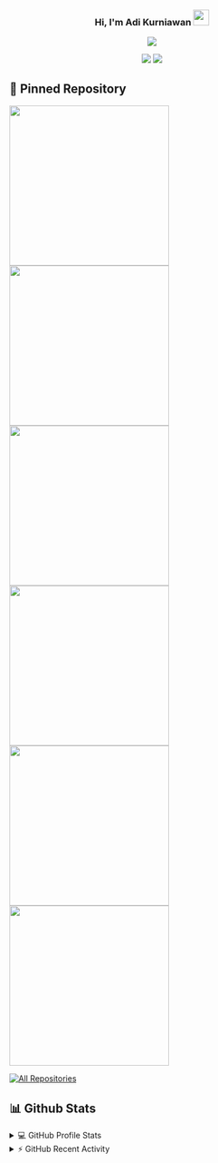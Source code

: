<h3 align="center">
  Hi, I'm Adi Kurniawan
  <img src="https://media.giphy.com/media/hvRJCLFzcasrR4ia7z/giphy.gif" width="28">
</h3>

<p align="center">
  <a href="https://github.com/adikurniawanid"><img src="https://readme-typing-svg.herokuapp.com/?lines=Backend%20developer;Love%20to%20learn%20new%20things;Welcome&font=Fira%20Code&center=true&width=440&height=45&color=f9bc2f&vCenter=true&size=22"></a>
</p>
<p align="center">
  <a href="https://adikurniawanid.github.io/"><img src="https://custom-icon-badges.herokuapp.com/badge/-About%20Me-282828?style=for-the-badge&logo=package&logoColor=yellow"/></a>
  <a href="https://adikurniawanid.github.io/blog"><img src="https://custom-icon-badges.herokuapp.com/badge/-My%20Blog-282828?style=for-the-badge&logo=package&logoColor=yellow"></a>
</p>

## 📘 Pinned Repository
<p align="left">
  <a href="https://github.com/adikurniawanid/rhapsody-theme"><img width="282" src="https://denvercoder1-github-readme-stats.vercel.app/api/pin/?username=adikurniawanid&repo=rhapsody-theme&theme=gruvbox&bg_color=282828&hide_border=true&line=d1a01f&point=c58545"></a>
  <a href="https://github.com/adikurniawanid/dotfiles"><img width="282" src="https://denvercoder1-github-readme-stats.vercel.app/api/pin/?username=adikurniawanid&repo=dotfiles&theme=gruvbox&bg_color=282828&hide_border=true&line=d1a01f&point=c58545" ></a>
  <a href="https://github.com/adikurniawanid/express-secondhand-api"><img width="282" src="https://denvercoder1-github-readme-stats.vercel.app/api/pin/?username=adikurniawanid&repo=express-secondhand-api&theme=gruvbox&bg_color=282828&hide_border=true&line=d1a01f&point=c58545"></a>
   <a href="https://github.com/adikurniawanid/react-secondhand-web"><img width="282" src="https://denvercoder1-github-readme-stats.vercel.app/api/pin/?username=adikurniawanid&repo=react-secondhand-web&theme=gruvbox&bg_color=282828&hide_border=true&line=d1a01f&point=c58545"></a>
  <a href="https://github.com/adikurniawanid/express-shortlink-api"><img width="282" src="https://denvercoder1-github-readme-stats.vercel.app/api/pin/?username=adikurniawanid&repo=express-shortlink-api&theme=gruvbox&bg_color=282828&hide_border=true&line=d1a01f&point=c58545"></a>
  <a href="https://github.com/adikurniawanid/express-unsribot-api"><img width="282" src="https://denvercoder1-github-readme-stats.vercel.app/api/pin/?username=adikurniawanid&repo=express-unsribot-api&theme=gruvbox&bg_color=282828&hide_border=true&line=d1a01f&point=c58545"></a>
</p>
<p align="left">
  <a href="https://github.com/adikurniawanid?tab=repositories"><img alt="All Repositories" title="All Repositories" src="https://custom-icon-badges.herokuapp.com/badge/-All%20Repos-282828?style=for-the-badge&logoColor=f9bc2f&logo=repo"/></a>
</p>

## 📊 Github Stats
<details> 
    <summary>💻 GitHub Profile Stats</summary>
<p align="left">
  <a href="https://adikurniawanid.github.io/">
  <img width="49.5%" src="https://github-readme-stats.vercel.app/api?username=adikurniawanid&show_icons=true&theme=gruvbox&hide_border=true" />
  <img width="49.5%" src="https://github-readme-streak-stats.herokuapp.com/?user=adikurniawanid&theme=gruvbox&hide_border=true" />
    <p align="center">
    <img src="https://github-readme-stats.vercel.app/api/top-langs/?username=adikurniawanid&langs_count=8&layout=compact&theme=gruvbox&bg_color=282828&hide_border=true&line=d1a01f&point=c58545" />
    </p>
  </a>
      <p>
    Note: Most used languages is only a metric of the languages my public code consists of and doesn't reflect experience or skill level.
    </p>
</p>
</details>

<details> 
    <summary>⚡  GitHub Recent Activity</summary>
<p align="left">
  <a href="https://adikurniawanid.github.io/">
  <img src="https://github-readme-activity-graph.cyclic.app/graph?username=adikurniawanid&custom_title=Adi%20Kurniawan%20Contribution%20Graph&theme=gruvbox&bg_color=282828&hide_border=true&line=d1a01f&point=c58545" />
  </a>
</p>
</details>

